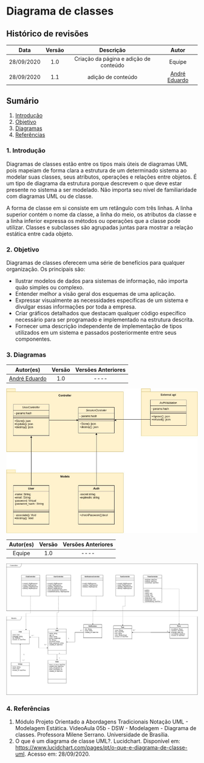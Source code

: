 # **Diagrama de classes**

## Histórico de revisões

|    Data    | Versão |               Descrição                |                       Autor                       |
| :--------: | :----: | :------------------------------------: | :-----------------------------------------------: |
| 28/09/2020 |  1.0   | Criação da página e adição de conteúdo |                      Equipe                       |
| 28/09/2020 |  1.1   |           adição de conteúdo           | [André Eduardo](https://github.com/Andre-Eduardo) |

## **Sumário**

1. [Introdução](#1-introdução)
2. [Objetivo](#2-objetivo)
3. [Diagramas](#3-diagramas)
4. [Referências](#4-referencias)

### 1. **Introdução**

Diagramas de classes estão entre os tipos mais úteis de diagramas UML pois mapeiam de forma clara a estrutura de um determinado sistema ao modelar suas classes, seus atributos, operações e relações entre objetos. É um tipo de diagrama da estrutura porque descrevem o que deve estar presente no sistema a ser modelado. Não importa seu nível de familiaridade com diagramas UML ou de classe.

A forma de classe em si consiste em um retângulo com três linhas. A linha superior contém o nome da classe, a linha do meio, os atributos da classe e a linha inferior expressa os métodos ou operações que a classe pode utilizar. Classes e subclasses são agrupadas juntas para mostrar a relação estática entre cada objeto.

### 2. **Objetivo**

Diagramas de classes oferecem uma série de benefícios para qualquer organização. Os principais são:

- Ilustrar modelos de dados para sistemas de informação, não importa quão simples ou complexo.
- Entender melhor a visão geral dos esquemas de uma aplicação.
- Expressar visualmente as necessidades específicas de um sistema e divulgar essas informações por toda a empresa.
- Criar gráficos detalhados que destacam qualquer código específico necessário para ser programado e implementado na estrutura descrita.
- Fornecer uma descrição independente de implementação de tipos utilizados em um sistema e passados posteriormente entre seus componentes.

### 3. **Diagramas**

|                     Autor(es)                     | Versão | Versões Anteriores |
| :-----------------------------------------------: | :----: | :----------------: |
| [André Eduardo](https://github.com/Andre-Eduardo) |  1.0   |        ----        |

![diagrama de classes](../../img/diagrama_de_classes/classe_auth.jpg)<br>

| Autor(es) | Versão | Versões Anteriores |
| :-------: | :----: | :----------------: |
|  Equipe   |  1.0   |        ----        |

![diagrama de classes](../../img/diagrama_de_classes/diagrama_de_classes.png)<br>

### 4. **Referências**

1. Módulo Projeto Orientado a Abordagens Tradicionais
   Notação UML - Modelagem Estática. VideoAula 05b - DSW - Modelagem - Diagrama de classes. Professora Milene Serrano. Universidade de Brasília.
2. O que é um diagrama de classe UML?. Lucidchart. Disponível em: <https://www.lucidchart.com/pages/pt/o-que-e-diagrama-de-classe-uml>. Acesso em: 28/09/2020.
